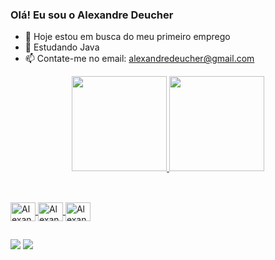 ### Olá! Eu sou o Alexandre Deucher

- 🔭 Hoje estou em busca do meu primeiro emprego
- 🌱 Estudando Java
- 📫 Contate-me no email: alexandredeucher@gmail.com

<div align="center">
  <a href="https://github.com/AlexandreDeucher">
  <img height="152em" src="https://github-readme-stats.vercel.app/api?username=AlexandreDeucher&show_icons=true&theme=vision-friendly-dark&include_all_commits=true&count_private=true"/>
  <img height="152em" src="https://github-readme-stats.vercel.app/api/top-langs/?username=AlexandreDeucher&layout=compact&langs_count=7&theme=vision-friendly-dark"/>
  
  ##
  
</div>
<div style="display: inline_block"><br>
  <img align="center" alt="Alexandre-J" height="30" width="40" src="https://cdn.jsdelivr.net/gh/devicons/devicon/icons/java/java-original.svg">
  <img align="center" alt="Alexandre-C" height="30" width="40" src="https://cdn.jsdelivr.net/gh/devicons/devicon/icons/c/c-original.svg">
  <img align="center" alt="Alexandre-SQL" height="30" width="40" src="https://cdn.jsdelivr.net/gh/devicons/devicon/icons/mysql/mysql-original.svg">
  
  
</div>

##


<div>

  <a href="https://instagram.com/alexandre_deucher/" target="_blank"><img src="https://img.shields.io/badge/-Instagram-%23E4405F?style=for-the-badge&logo=instagram&logoColor=white" target="_blank"></a>
  <a href = "mailto:alexandredeucher@gmail.com"><img src="https://img.shields.io/badge/-Gmail-%23333?style=for-the-badge&logo=gmail&logoColor=white" target="_blank"></a>
  
</div>
